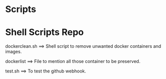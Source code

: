 # Scripts
Shell Scripts Repo
===================

dockerclean.sh ==> Shell script to remove unwanted docker containers and images.

dockerlist     ==> File to mention all those container to be preserved.

test.sh        ==> To test the github webhook.
